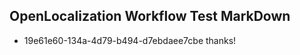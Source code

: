 ## OpenLocalization Workflow Test MarkDown
* 19e61e60-134a-4d79-b494-d7ebdaee7cbe thanks!

<!--HONumber=Aug16_HO5-->


